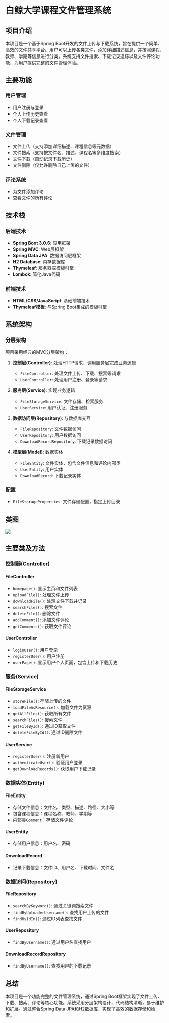 # 白鲸大学课程文件管理系统

## 项目介绍

本项目是一个基于Spring Boot开发的文件上传与下载系统，旨在提供一个简单、高效的文件共享平台。用户可以上传各类文件，添加详细描述信息，并按照课程、教师、学期等信息进行分类。系统支持文件搜索、下载记录追踪以及文件评论功能，为用户提供完整的文件管理体验。

## 主要功能

### 用户管理
- 用户注册与登录
- 个人上传历史查看
- 个人下载记录查看

### 文件管理
- 文件上传（支持添加详细描述、课程信息等元数据）
- 文件搜索（支持按文件名、描述、课程名等多维度搜索）
- 文件下载（自动记录下载历史）
- 文件删除（仅允许删除自己上传的文件）

### 评论系统
- 为文件添加评论
- 查看文件的所有评论

## 技术栈

### 后端技术
- **Spring Boot 3.0.6**: 应用框架
- **Spring MVC**: Web层框架
- **Spring Data JPA**: 数据访问层框架
- **H2 Database**: 内存数据库
- **Thymeleaf**: 服务器端模板引擎
- **Lombok**: 简化Java代码

### 前端技术
- **HTML/CSS/JavaScript**: 基础前端技术
- **Thymeleaf模板**: 与Spring Boot集成的模板引擎

## 系统架构

### 分层架构

项目采用经典的MVC分层架构：

1. **控制层(Controller)**: 处理HTTP请求，调用服务层完成业务逻辑
   - `FileController`: 处理文件上传、下载、搜索等请求
   - `UserController`: 处理用户注册、登录等请求

2. **服务层(Service)**: 实现业务逻辑
   - `FileStorageService`: 文件存储、检索服务
   - `UserService`: 用户认证、注册服务

3. **数据访问层(Repository)**: 与数据库交互
   - `FileRepository`: 文件数据访问
   - `UserRepository`: 用户数据访问
   - `DownloadRecordRepository`: 下载记录数据访问

4. **模型层(Model)**: 数据实体
   - `FileEntity`: 文件实体，包含文件信息和评论内部类
   - `UserEntity`: 用户实体
   - `DownloadRecord`: 下载记录实体

### 配置
- `FileStorageProperties`: 文件存储配置，指定上传目录

## 类图

![](D:\Code_space\java_project\Jsaiting\FileStorageService.png)

## 主要类及方法

### 控制器(Controller)

#### FileController
- `homepage()`: 显示主页和文件列表
- `uploadFile()`: 处理文件上传
- `downloadFile()`: 处理文件下载并记录
- `searchFiles()`: 搜索文件
- `deleteFile()`: 删除文件
- `addComment()`: 添加文件评论
- `getComments()`: 获取文件评论

#### UserController
- `loginUser()`: 用户登录
- `registerUser()`: 用户注册
- `userPage()`: 显示用户个人页面，包含上传和下载历史

### 服务(Service)

#### FileStorageService
- `storeFile()`: 存储上传的文件
- `loadFileAsResource()`: 加载文件为资源
- `getAllFiles()`: 获取所有文件
- `searchFiles()`: 搜索文件
- `getFileById()`: 通过ID获取文件
- `deleteFileById()`: 通过ID删除文件

#### UserService
- `registerUser()`: 注册新用户
- `authenticateUser()`: 验证用户登录
- `getDownloadRecords()`: 获取用户下载记录

### 数据实体(Entity)

#### FileEntity
- 存储文件信息：文件名、类型、描述、路径、大小等
- 包含课程信息：课程名称、教师、学期等
- 内部类`Comment`：存储文件评论

#### UserEntity
- 存储用户信息：用户名、密码

#### DownloadRecord
- 记录下载信息：文件ID、用户名、下载时间、文件名

### 数据访问(Repository)

#### FileRepository
- `searchByKeyword()`: 通过关键词搜索文件
- `findByUploaderUsername()`: 查找用户上传的文件
- `findByIdIn()`: 通过ID列表查找文件

#### UserRepository
- `findByUsername()`: 通过用户名查找用户

#### DownloadRecordRepository
- `findByUsername()`: 查找用户的下载记录

## 总结

本项目是一个功能完整的文件管理系统，通过Spring Boot框架实现了文件上传、下载、搜索、评论等核心功能。系统采用分层架构设计，代码结构清晰，易于维护和扩展。通过整合Spring Data JPA和H2数据库，实现了高效的数据存储和检索。